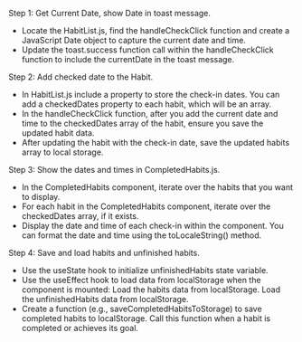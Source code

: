 Step 1: Get Current Date, show Date in toast message.

- Locate the HabitList.js, find the handleCheckClick
function and create a JavaScript Date object to
capture the current date and time.
- Update the toast.success function call within the
handleCheckClick function to include the
currentDate in the toast message.

Step 2: Add checked date to the Habit.

- In HabitList.js include a property to store the
check-in dates. You can add a checkedDates property
to each habit, which will be an array.
- In the handleCheckClick function, after you add
the current date and time to the checkedDates array
of the habit, ensure you save the updated habit data.
- After updating the habit with the check-in date,
save the updated habits array to local storage.

Step 3: Show the dates and times in CompletedHabits.js.

- In the CompletedHabits component, iterate over
the habits that you want to display.
- For each habit in the CompletedHabits component,
iterate over the checkedDates array, if it exists.
- Display the date and time of each check-in within
the component. You can format the date and time
 using the toLocaleString() method.

Step 4: Save and load habits and unfinished habits.

- Use the useState hook to initialize unfinishedHabits
state variable.
- Use the useEffect hook to load data from localStorage
when the component is mounted: Load the habits data
from localStorage. Load the unfinishedHabits data
from localStorage.
- Create a function (e.g., saveCompletedHabitsToStorage)
to save completed habits to localStorage. Call this
function when a habit is completed or achieves its goal.



